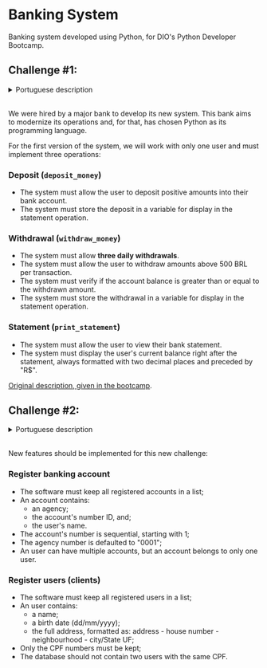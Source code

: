 # Banking System

Banking system developed using Python, for DIO's Python Developer Bootcamp.

## Challenge #1:

<details>
    <summary>Portuguese description</summary>
    <p>Fomos contratados por um grande banco para desenvolver o seu novo sistema. Esse banco deseja modernizar suas operações e, para isso, escolheu a linguagem Python.</p>
    <p>Para a primeira versão do sistema, iremos trabalhar com apenas um usuário, e devemos implementar três operações:</p>
    <h3>Depósito (<code>deposit_money</code>)</h3>
    <ul>
        <li>O sistema deve permitir o usuário depositar valores positivos para a conta bancária;</li>
        <li>O sistema deve armazenar o depósito em uma variável para exibição na operação de extrato.</li>
    </ul>
    <h3>Saque (<code>withdraw_money</code>)</h3>
    <ul>
        <li>O sistema deve permitir realizar <b>3 saques diários</b>;</li>
        <li>O sistema deve permitir que o usuário saque valores acima de 500 reais por saque;</li>
        <li>O sistema deve verificar se o saldo na conta é maior ou igual ao valor sacado;</li>
        <li>O sistema deve armazenar o saque em uma variável para exibição na operação de extrato.</li>
    </ul>
    <h3>Extrato (<code>print_statement</code>)</h3>
    <ul>
        <li>O sistema deve permitir o usuário exibir seu extrato bancário;</li>
        <li>O sistema deve exibir o saldo atual do usuário logo após o extrato, formatado sempre com duas casas decimais e com "R$" na frente.</li>
    </ul>
</details>
<br>

We were hired by a major bank to develop its new system. This bank aims to modernize its operations and, for that, has chosen Python as its programming language.

For the first version of the system, we will work with only one user and must implement three operations:

### Deposit (`deposit_money`)
- The system must allow the user to deposit positive amounts into their bank account.
- The system must store the deposit in a variable for display in the statement operation.

### Withdrawal (`withdraw_money`)
- The system must allow **three daily withdrawals**.
- The system must allow the user to withdraw amounts above 500 BRL per transaction.
- The system must verify if the account balance is greater than or equal to the withdrawn amount.
- The system must store the withdrawal in a variable for display in the statement operation.

### Statement (`print_statement`)
- The system must allow the user to view their bank statement.
- The system must display the user's current balance right after the statement, always formatted with two decimal places and preceded by "R$".

[Original description, given in the bootcamp](https://academiapme-my.sharepoint.com/:p:/g/personal/kawan_dio_me/Ef-dMEJYq9BPotZQso7LUCwBJd7gDqCC2SYlUYx0ayrGNQ?rtime=MDLUO0B13Ug).

## Challenge #2:

<details>
    <summary>Portuguese description</summary>
    <p>Devem ser implementadas novas funcionalidades:</p>
    <h3>Cadastrar conta corrente</h3>
    <ul>
        <li>O programa deve armazenar contas em uma lista;</li>
        <li>Uma conta é composta por agência, número da conta e usuário;</li>
        <li>O número da conta é sequencial, iniciando em 1;</li>
        <li>O número da agência é fixo: "0001";</li>
        <li>Um usuário pode ter mais de uma conta, mas uma conta pertence a apenas um usuário.</li>
    </ul>
    <h3>Criar usuário (cliente)</h3>
    <ul>
        <li>O programa deve armazenar usuários em uma lista;</li>
        <li>Um usuário é composto por nome, data de nascimento, CPF e endereço;</li>
        <li>O endereço é uma <code>string</code> com o formato: logradouro - nº - bairro - cidade/UF;</li>
        <li>Deve ser armazenado somente os números do CPF;</li>
        <li>Não podemos cadastrar 2 usuários com o mesmo CPF.</li>
    </ul>
</details>
<br>

New features should be implemented for this new challenge:

### Register banking account

- The software must keep all registered accounts in a list;
- An account contains:
    - an agency;
    - the account's number ID, and;
    - the user's name.
- The account's number is sequential, starting with 1;
- The agency number is defaulted to "0001";
- An user can have multiple accounts, but an account belongs to only one user.

### Register users (clients)

- The software must keep all registered users in a list;
- An user contains:
    - a name;
    - a birth date (dd/mm/yyyy);
    - the full address, formatted as: address - house number - neighbourhood - city/State UF;
- Only the CPF numbers must be kept;
- The database should not contain two users with the same CPF.